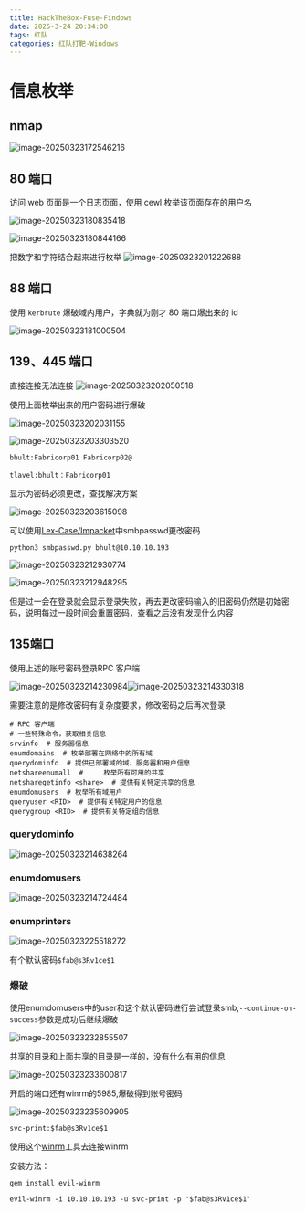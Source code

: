 ```yaml
---
title: HackTheBox-Fuse-Findows
date: 2025-3-24 20:34:00
tags: 红队
categories: 红队打靶-Windows
---
```


# 信息枚举

## nmap

![image-20250323172546216](./Fuse-windosw/image-20250323172546216.png)

## 80 端口

访问 web 页面是一个日志页面，使用 cewl 枚举该页面存在的用户名

![image-20250323180835418](./Fuse-windosw/image-20250323180835418.png)

![image-20250323180844166](./Fuse-windosw/image-20250323180844166.png)

把数字和字符结合起来进行枚举 ![image-20250323201222688](./Fuse-windosw/image-20250323201222688.png)

## 88 端口

使用 `kerbrute` 爆破域内用户，字典就为刚才 80 端口爆出来的 id

![image-20250323181000504](./Fuse-windosw/image-20250323181000504.png)

## 139、445 端口

直接连接无法连接 ![image-20250323202050518](./Fuse-windosw/image-20250323202050518.png)

使用上面枚举出来的用户密码进行爆破

![image-20250323202031155](./Fuse-windosw/image-20250323202031155.png)

![image-20250323203303520](./Fuse-windosw/image-20250323203303520.png)

```
bhult:Fabricorp01 Fabricorp02@

tlavel:bhult：Fabricorp01
```

显示为密码必须更改，查找解决方案

![image-20250323203615098](./Fuse-windosw/image-20250323203615098.png)

可以使用[Lex-Case/Impacket](./https://github.com/Lex-Case/Impacket)中smbpasswd更改密码

```
python3 smbpasswd.py bhult@10.10.10.193
```

![image-20250323212930774](./Fuse-windosw/image-20250323212930774.png)

![image-20250323212948295](./Fuse-windosw/image-20250323212948295.png)

但是过一会在登录就会显示登录失败，再去更改密码输入的旧密码仍然是初始密码，说明每过一段时间会重置密码，查看之后没有发现什么内容

## 135端口

使用上述的账号密码登录RPC 客户端

![image-20250323214230984](./Fuse-windosw/image-20250323214230984.png)![image-20250323214330318](./Fuse-windosw/image-20250323214330318.png)

需要注意的是修改密码有复杂度要求，修改密码之后再次登录

```
# RPC 客户端
# 一些特殊命令，获取相关信息
srvinfo  # 服务器信息
enumdomains  # 枚举部署在网络中的所有域
querydominfo  # 提供已部署域的域、服务器和用户信息
netshareenumall  #     枚举所有可用的共享
netsharegetinfo <share>  # 提供有关特定共享的信息
enumdomusers  # 枚举所有域用户
queryuser <RID>  # 提供有关特定用户的信息
querygroup <RID>  # 提供有关特定组的信息
```

### querydominfo

![image-20250323214638264](./Fuse-windosw/image-20250323214638264.png)

### enumdomusers

![image-20250323214724484](./Fuse-windosw/image-20250323214724484.png)

### enumprinters

![image-20250323225518272](./Fuse-windosw/image-20250323225518272.png)

有个默认密码`$fab@s3Rv1ce$1` 

### 爆破

使用enumdomusers中的user和这个默认密码进行尝试登录smb,`--continue-on-success`参数是成功后继续爆破

![image-20250323232855507](./Fuse-windosw/image-20250323232855507.png)

共享的目录和上面共享的目录是一样的，没有什么有用的信息

![image-20250323233600817](./Fuse-windosw/image-20250323233600817.png)

开启的端口还有winrm的5985,爆破得到账号密码

![image-20250323235609905](./Fuse-windosw/image-20250323235609905.png)

`svc-print:$fab@s3Rv1ce$1`

使用这个[winrm](./https://github.com/Hackplayers/evil-winrm.git)工具去连接winrm

安装方法：

```
gem install evil-winrm
```

```
evil-winrm -i 10.10.10.193 -u svc-print -p '$fab@s3Rv1ce$1'
```

